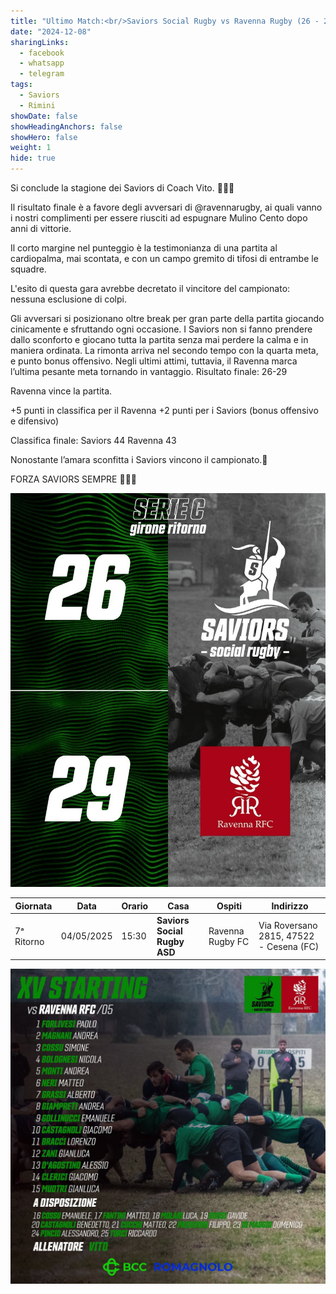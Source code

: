 ```yaml
---
title: "Ultimo Match:<br/>Saviors Social Rugby vs Ravenna Rugby (26 - 29)"
date: "2024-12-08"
sharingLinks:
  - facebook
  - whatsapp
  - telegram
tags:
  - Saviors
  - Rimini
showDate: false
showHeadingAnchors: false
showHero: false
weight: 1
hide: true
---
```


Si conclude la stagione dei Saviors di Coach Vito. 💚🐐🖤

Il risultato finale è a favore degli avversari di @ravennarugby, ai quali vanno i nostri complimenti per essere riusciti ad espugnare Mulino Cento dopo anni di vittorie.

Il corto margine nel punteggio è la testimonianza di una partita al cardiopalma, mai scontata, e con un campo gremito di tifosi di entrambe le squadre.

L'esito di questa gara avrebbe decretato il vincitore del campionato: nessuna esclusione di colpi.

Gli avversari si posizionano oltre break per gran parte della partita giocando cinicamente e sfruttando ogni occasione. I Saviors non si fanno prendere dallo sconforto e giocano tutta la partita senza mai perdere la calma e in maniera ordinata. La rimonta arriva nel secondo tempo con la quarta meta, e punto bonus offensivo. Negli ultimi attimi, tuttavia, il Ravenna marca l’ultima pesante meta tornando in vantaggio.
Risultato finale: 26-29

Ravenna vince la partita.

+5 punti in classifica per il Ravenna
+2 punti per i Saviors (bonus offensivo e difensivo)

Classifica finale:
Saviors 44
Ravenna 43

Nonostante l’amara sconfitta
i Saviors vincono il campionato.🥇

FORZA SAVIORS SEMPRE 💚🐐🖤

![](./featured.jpg)

| Giornata   | Data       | Orario | Casa                         | Ospiti           | Indirizzo                               |
| ---------- | ---------- | ------ | ---------------------------- | ---------------- | --------------------------------------- |
| 7ᵃ Ritorno | 04/05/2025 | 15:30  | **Saviors Social Rugby ASD** | Ravenna Rugby FC | Via Roversano 2815, 47522 - Cesena (FC) |

![](./team.jpg)

